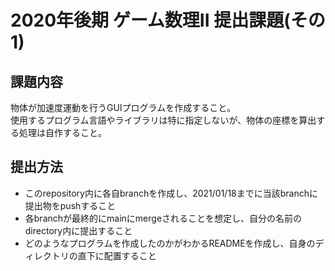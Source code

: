 # 2020年後期 ゲーム数理II 提出課題(その1)
## 課題内容
物体が加速度運動を行うGUIプログラムを作成すること。  
使用するプログラム言語やライブラリは特に指定しないが、物体の座標を算出する処理は自作すること。

## 提出方法
* このrepository内に各自branchを作成し、2021/01/18までに当該branchに提出物をpushすること
* 各branchが最終的にmainにmergeされることを想定し、自分の名前のdirectory内に提出すること
* どのようなプログラムを作成したのかがわかるREADMEを作成し、自身のディレクトリの直下に配置すること

